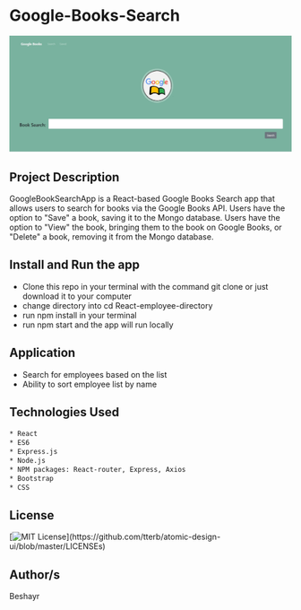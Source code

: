 # Google-Books-Search

![Google Books Search](client/public/GoogleBookSeach.jpg)

## Project Description

GoogleBookSearchApp is a React-based Google Books Search app that allows users to search for books via the Google Books API. Users have the option to "Save" a book, saving it to the Mongo database. Users have the option to "View" the book, bringing them to the book on Google Books, or "Delete" a book, removing it from the Mongo database.

## Install and Run the app

* Clone this repo in your terminal with the command git clone or just download it to your computer
* change directory into cd React-employee-directory
* run npm install in your terminal
* run npm start and the app will run locally 

## Application

* Search for employees based on the list
* Ability to sort employee list by name

 ## Technologies Used

    * React
    * ES6
    * Express.js
    * Node.js
    * NPM packages: React-router, Express, Axios   
    * Bootstrap
    * CSS
## License 
[![MIT License](https://img.shields.io/apm/l/atomic-design-ui.svg?)](https://github.com/tterb/atomic-design-ui/blob/master/LICENSEs)

## Author/s
Beshayr 

 




